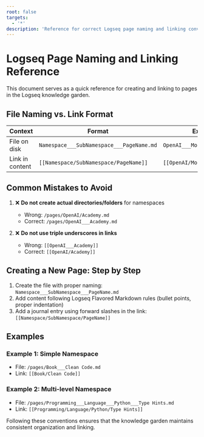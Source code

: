 ```yaml
---
root: false
targets:
  - '*'
description: 'Reference for correct Logseq page naming and linking conventions'
---
```


# Logseq Page Naming and Linking Reference

This document serves as a quick reference for creating and linking to pages in the Logseq knowledge garden.

## File Naming vs. Link Format

| Context | Format | Example |
|---------|--------|---------|
| File on disk | `Namespace___SubNamespace___PageName.md` | `OpenAI___Model___GPT___4.md` |
| Link in content | `[[Namespace/SubNamespace/PageName]]` | `[[OpenAI/Model/GPT/4]]` |

## Common Mistakes to Avoid

1. ❌ **Do not create actual directories/folders** for namespaces
   - Wrong: `/pages/OpenAI/Academy.md`
   - Correct: `/pages/OpenAI___Academy.md`

2. ❌ **Do not use triple underscores in links**
   - Wrong: `[[OpenAI___Academy]]`
   - Correct: `[[OpenAI/Academy]]`

## Creating a New Page: Step by Step

1. Create the file with proper naming: `Namespace___SubNamespace___PageName.md`
2. Add content following Logseq Flavored Markdown rules (bullet points, proper indentation)
3. Add a journal entry using forward slashes in the link: `[[Namespace/SubNamespace/PageName]]`

## Examples

### Example 1: Simple Namespace

- File: `/pages/Book___Clean Code.md`
- Link: `[[Book/Clean Code]]`

### Example 2: Multi-level Namespace

- File: `/pages/Programming___Language___Python___Type Hints.md`
- Link: `[[Programming/Language/Python/Type Hints]]`

Following these conventions ensures that the knowledge garden maintains consistent organization and linking.